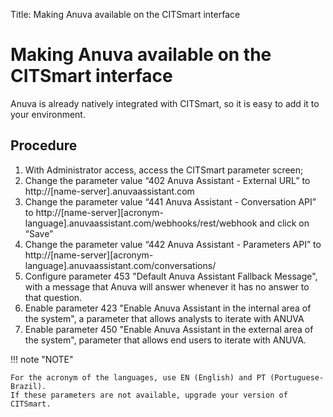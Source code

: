 Title: Making Anuva available on the CITSmart interface
# Making Anuva available on the CITSmart interface

Anuva is already natively integrated with CITSmart, so it is easy to add it to your environment.

## Procedure

1. With Administrator access, access the CITSmart parameter screen;
2. Change the parameter value “402 Anuva Assistant - External URL” to http://[name-server].anuvaassistant.com    
3. Change the parameter value “441 Anuva Assistant - Conversation API” to http://[name-server][acronym-language].anuvaassistant.com/webhooks/rest/webhook and click on “Save”   
4. Change the parameter value “442 Anuva Assistant - Parameters API” to http://[name-server][acronym-language].anuvaassistant.com/conversations/
5. Configure parameter 453 "Default Anuva Assistant Fallback Message", with a message that Anuva will answer whenever it has no answer to that question.
6. Enable parameter 423 "Enable Anuva Assistant in the internal area of the system", a parameter that allows analysts to iterate with ANUVA
7. Enable parameter 450 "Enable Anuva Assistant in the external area of the system", parameter that allows end users to iterate with ANUVA.    
    

!!! note "NOTE"
    
    For the acronym of the languages, use EN (English) and PT (Portuguese-Brazil).
    If these parameters are not available, upgrade your version of CITSmart.
   
 
<!-- !!! tip "About"

    <b>Product/Version:</b> CITSmart | 9.00 &nbsp;&nbsp;
    <b>Updated:</b>04/07/2021 - Anna Martins
